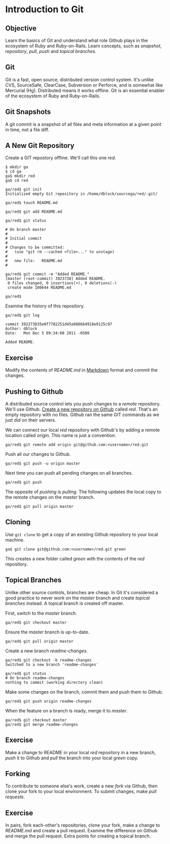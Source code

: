 Introduction to Git
===================

Objective
---------

Learn the basics of Git and understand what role Github plays in the ecosystem of Ruby and Ruby-on-Rails. Learn concepts, such as *snapshot*, *repository*, *pull*, *push* and *topical branches*.

Git
---

Git is a fast, open source, distributed version control system. It's unlike CVS, SourceSafe, ClearCase, Subversion or Perforce, and is somewhat like Mercurial (Hg). Distributed means it works offline. Git is an essential enabler of the ecosystem of Ruby and Ruby-on-Rails.

Git Snapshots
-------------

A git commit is a snapshot of all files and meta information at a given point in time, not a file diff.

A New Git Repository
--------------------

Create a GIT repostory offline. We'll call this one *red*.

    $ mkdir ga
    $ cd ga
    ga$ mkdir red
    ga$ cd red

    ga/red$ git init
    Initialized empty Git repository in /home/dblock/sourcega/red/.git/

    ga/red$ touch README.md

    ga/red$ git add README.md

    ga/red$ git status

    # On branch master
    #
    # Initial commit
    #
    # Changes to be committed:
    #   (use "git rm --cached <file>..." to unstage)
    #
    #	new file:   README.md
    #

    ga/red$ git commit -m "Added README."
    [master (root-commit) 3923738] Added README.
     0 files changed, 0 insertions(+), 0 deletions(-)
     create mode 100644 README.md

    ga/red$ 

Examine the history of this repository.

    ga/red$ git log

    commit 392373835e0f7702251d45a088664918e9125c97
    Author: dblock
    Date:   Mon Dec 5 09:34:08 2011 -0500

    Added README.

Exercise
--------

Modify the contents of *README.md* in [Markdown](http://daringfireball.net/projects/markdown/syntax) format and commit the changes.

Pushing to Github
-----------------

A distributed source control lets you push changes to a *remote* repository. We'll use Github. [Create a new repository on Github](https://github.com/repositories/new) called *red*. That's an empty repository with no files. Github ran the same GIT commands as we just did on their servers.

We can connect our local *red* repository with Github's by adding a remote location called *origin*. This name is just a convention.

    ga/red$ git remote add origin git@github.com:<username>/red.git

Push all our changes to Github.

    ga/red$ git push -u origin master

Next time you can push all pending changes on all branches.

    ga/red$ git push

The opposite of *pushing* is *pulling*. The following updates the local copy to the remote changes on the *master* branch.

    ga/red$ git pull origin master 

Cloning
-------

Use `git clone` to get a copy of an existing Github repository to your local machine.

    ga$ git clone git@github.com:<username>/red.git green

This creates a new folder called *green* with the contents of the *red* repository.

Topical Branches
----------------

Unlike other source controls, branches are cheap. In Git it's considered a good practice to never work on the *master* branch and create *topical branches* instead. A topical branch is created off master.

First, switch to the *master* branch.

    ga/red$ git checkout master

Ensure the *master* branch is up-to-date.

    ga/red$ git pull origin master 

Create a new branch *readme-changes*.

    ga/red$ git checkout -b readme-changes
    Switched to a new branch 'readme-changes'

    ga/red$ git status
    # On branch readme-changes
    nothing to commit (working directory clean)

Make some changes on the branch, commit them and push them to Github.

    ga/red$ git push origin readme-changes

When the feature on a branch is ready, merge it to *master*.

    ga/red$ git checkout master
    ga/red$ git merge readme-changes

Exercise
--------

Make a change to README in your local *red* repository in a new branch, *push* it to Github and *pull* the branch into your local *green* copy.

Forking
-------

To contribute to someone else's work, create a new *fork* via Github, then clone your fork to your local environment. To submit changes, make *pull requests*.

Exercise
--------

In pairs, fork each-other's repositories, clone your fork, make a change to *README.md* and create a pull request. Examine the difference on Github and merge the pull request. Extra points for creating a topical branch.

